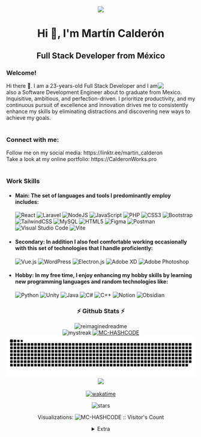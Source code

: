 <div align=center>
   <a target="_blank" rel="noreferrer" href="https://github.com/ApoloMC"   title="Go to Source">
      <img align="center" width=500 src="https://fiverr-res.cloudinary.com/images/t_main1,q_auto,f_auto,q_auto,f_auto/gigs/291192052/original/1ecd2cec1c1a911cf223ec90474a074fc054d26a/do-professional-pixel-art-for-you.jpg" />
    </a>
</div>

<div align="center">
   
# Hi 👾, I'm Martín Calderón

</div>
<h2 align="center">Full Stack Developer from México</h2>

### Welcome!
<div>
  <a href="https://github.com/MC-HASHCODE" title="Go to Source">
  <img align=right width=100 src="https://i.pinimg.com/originals/d0/19/72/d019725ef4da31a294694f31a3702297.gif" />
   </a>
</div>
Hi there 👋. I am a 23-years-old Full Stack Developer and I am also a Software Development Engineer about to graduate from Mexico. Inquisitive, ambitious, and perfection-driven. I prioritize productivity, and my continuous pursuit of excellence and innovation drives me to consistently enhance my skills by eliminating distractions and discovering new ways to achieve my goals.
<br/>
<br/>
<h3 align="left">Connect with me:</h3>
Follow me on my social media: https://linktr.ee/martin_calderon
<br/>
Take a look at my online portfolio: https://CalderonWorks.pro
<br/>
<br/>

### Work Skills
- #### Main: The set of languages and tools I predominantly employ includes:
  ![React](https://img.shields.io/badge/react-%2320232a.svg?style=for-the-badge&logo=react&logoColor=%2361DAFB)
  ![Laravel](https://img.shields.io/badge/laravel-%23FF2D20.svg?style=for-the-badge&logo=laravel&logoColor=white)
  ![NodeJS](https://img.shields.io/badge/node.js-6DA55F?style=for-the-badge&logo=node.js&logoColor=white)
  ![JavaScript](https://img.shields.io/badge/javascript-%23323330.svg?style=for-the-badge&logo=javascript&logoColor=%23F7DF1E)
  ![PHP](https://img.shields.io/badge/php-%23777BB4.svg?style=for-the-badge&logo=php&logoColor=white)
  ![CSS3](https://img.shields.io/badge/css3-%231572B6.svg?style=for-the-badge&logo=css3&logoColor=white)
  ![Bootstrap](https://img.shields.io/badge/bootstrap-%238511FA.svg?style=for-the-badge&logo=bootstrap&logoColor=white)
  ![TailwindCSS](https://img.shields.io/badge/tailwindcss-%2338B2AC.svg?style=for-the-badge&logo=tailwind-css&logoColor=white)
  ![MySQL](https://img.shields.io/badge/mysql-%2300f.svg?style=for-the-badge&logo=mysql&logoColor=white)
  ![HTML5](https://img.shields.io/badge/html5-%23E34F26.svg?style=for-the-badge&logo=html5&logoColor=white)
  ![Figma](https://img.shields.io/badge/figma-%23F24E1E.svg?style=for-the-badge&logo=figma&logoColor=white)
  ![Postman](https://img.shields.io/badge/Postman-FF6C37?style=for-the-badge&logo=postman&logoColor=white)
  ![Visual Studio Code](https://img.shields.io/badge/Visual%20Studio%20Code-0078d7.svg?style=for-the-badge&logo=visual-studio-code&logoColor=white)
  ![Vite](https://img.shields.io/badge/vite-%23646CFF.svg?style=for-the-badge&logo=vite&logoColor=white)

- #### Secondary: In addition I also feel comfortable working occasionally with this set of technologies that I handle proficiently:
  ![Vue.js](https://img.shields.io/badge/vuejs-%2335495e.svg?style=for-the-badge&logo=vuedotjs&logoColor=%234FC08D)
  ![WordPress](https://img.shields.io/badge/WordPress-%23117AC9.svg?style=for-the-badge&logo=WordPress&logoColor=white)
  ![Electron.js](https://img.shields.io/badge/Electron-191970?style=for-the-badge&logo=Electron&logoColor=white)
  ![Adobe XD](https://img.shields.io/badge/Adobe%20XD-470137?style=for-the-badge&logo=Adobe%20XD&logoColor=#FF61F6)
  ![Adobe Photoshop](https://img.shields.io/badge/adobe%20photoshop-%2331A8FF.svg?style=for-the-badge&logo=adobe%20photoshop&logoColor=white)

- #### Hobby: In my free time, I enjoy enhancing my hobby skills by learning new programming languages and random technologies like:
  ![Python](https://img.shields.io/badge/python-3670A0?style=for-the-badge&logo=python&logoColor=ffdd54)
  ![Unity](https://img.shields.io/badge/unity-%23000000.svg?style=for-the-badge&logo=unity&logoColor=white)
  ![Java](https://img.shields.io/badge/java-%23ED8B00.svg?style=for-the-badge&logo=openjdk&logoColor=white)
  ![C#](https://img.shields.io/badge/c%23-%23239120.svg?style=for-the-badge&logo=c-sharp&logoColor=white)
  ![C++](https://img.shields.io/badge/c++-%2300599C.svg?style=for-the-badge&logo=c%2B%2B&logoColor=white)
  ![Notion](https://img.shields.io/badge/Notion-%23000000.svg?style=for-the-badge&logo=notion&logoColor=white)
  ![Obsidian](https://img.shields.io/badge/Obsidian-%23483699.svg?style=for-the-badge&logo=obsidian&logoColor=white)
####

<div align=center>
  
  ### ⚡ Github Stats ⚡

<img src="https://myreadme.vercel.app/api/embed/MC-HASHCODE?panels=userstatistics,toprepositories,toplanguages,commitgraph" alt="reimaginedreadme" />
  
  <!-- mi perfil stats de racha-->
 <div align=center>
  
   <img height=140 src="https://github-readme-streak-stats.herokuapp.com/?user=MC-HASHCODE&theme=tokyonight&show_icons=true&hide_border=true&pretty=true" alt="mystreak"/>
  
 <!-- Mini  Lenguajes programación-->

  <a target="_blank" align=center rel="noreferrer" href="https://github-readme-stats.vercel.app/api/top-langs/?username=MC-HASHCODE&show_icons=true&theme=tokyonight&hide_border=true&pretty=true&layout=compact"   title="Go to Source">
    <img  height=140 src="https://github-readme-stats.vercel.app/api/top-langs/?username=MC-HASHCODE&show_icons=true&theme=tokyonight&hide_border=true&pretty=true&layout=compact" alt="MC-HASHCODE" />
  </a>
  </div>

</div>


<div align=center>
<picture>
  <source media="(prefers-color-scheme: dark)" srcset="./snk.svg" />
  <img alt="github-snake" src="./snk.svg" />
</picture>
  
  <img src="https://github-profile-trophy.vercel.app/?username=MC-HASHCODE&theme=juicyfresh&no-bg=true" /> 

  [![wakatime](https://wakatime.com/badge/user/25b1393c-7659-477a-b6de-4da0492e782b.svg)](https://wakatime.com/@25b1393c-7659-477a-b6de-4da0492e782b)

  <img src="https://img.shields.io/github/stars/MC-HASHCODE?label=Stars" alt="stars">

  Visualizations:
  <img src="https://profile-counter.glitch.me/{MC-HASHCODE}/count.svg" alt="MC-HASHCODE :: Visitor's Count" />

</div>

<details align=center>
<summary>Extra</summary>

![Metrics](https://metrics.lecoq.io/MC-HASHCODE?template=classic&base.header=0&gists=1&lines=1&config.timezone=America%2FToronto)

</details>

